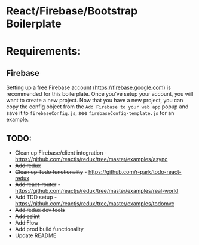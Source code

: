 React/Firebase/Bootstrap Boilerplate
====================================

Requirements:
=============

## Firebase
Setting up a free Firebase account (https://firebase.google.com) is recommended for this boilerplate. Once you've setup your account, you will want to create a new project. Now that you have a new project, you can copy the config object from the `Add Firebase to your web app` popup and save it to `firebaseConfig.js`, see `firebaseConfig-template.js` for an example.

## TODO:

* ~~Clean up Firebase/client integration~~ - https://github.com/reactjs/redux/tree/master/examples/async
* ~~Add redux~~
* ~~Clean up Todo functionality~~ - https://github.com/r-park/todo-react-redux
* ~~Add react-router~~ - https://github.com/reactjs/redux/tree/master/examples/real-world
* Add TDD setup - https://github.com/reactjs/redux/tree/master/examples/todomvc
* ~~Add redux dev tools~~
* ~~Add eslint~~
* ~~Add Flow~~
* Add prod build functionality
* Update README
